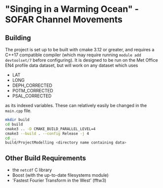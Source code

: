 # "Singing in a Warming Ocean" - SOFAR Channel Movements

## Building
The project is set up to be built with cmake 3.12 or greater, and requires a C++17 compatible compiler (which may require running `module add devtoolset/7` before configuring). It is designed to be run on the Met Office EN4 profile data dataset, but will work on any dataset which uses 
- LAT
- LONG
- DEPH_CORRECTED
- POTM_CORRECTED
- PSAL_CORRECTED

as its indexed variables. These can relatively easily be changed in the `main.cpp` file.

```zsh
mkdir build
cd build
cmake3 .. -D CMAKE_BUILD_PARALLEL_LEVEL=4
cmake3 --build . --config Release -j 4
cd ..
build/ProjectModelling <directory name containing data>
```

## Other Build Requirements
 - the `netcdf` C library
 - Boost (with the up-to-date filesystems module)
 - 'Fastest Fourier Transform in the West' (fftw3)